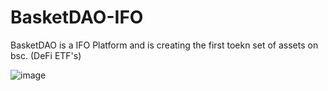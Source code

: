 # BasketDAO-IFO

BasketDAO is a IFO Platform and is creating the first toekn set of assets on bsc. (DeFi ETF's)

![image](https://user-images.githubusercontent.com/76135906/108642719-d6109d80-749e-11eb-90a1-e0bba0d67f31.png)
